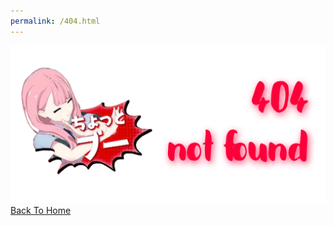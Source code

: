 ```yaml
---
permalink: /404.html
---
```

<img src="https://github.com/LYHPandaKing/227PhotoBackup/blob/master/Img/kamiki404.PNG"><br>
[Back To Home](readme.md)